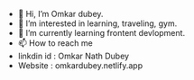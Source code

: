 - 👋 Hi, I’m Omkar dubey.
- 👀 I’m interested in learning, traveling, gym. 
- 🌱 I’m currently learning frontent devlopment.
- 📫 How to reach me
- linkdin id : Omkar Nath Dubey
- Website : omkardubey.netlify.app

<!---
Omkardubey07/Omkardubey07 is a ✨ special ✨ repository because its `README.md` (this file) appears on your GitHub profile.
You can click the Preview link to take a look at your changes.
--->
